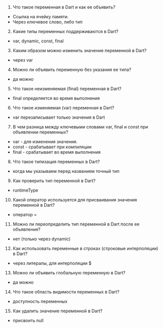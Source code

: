 1. Что такое переменная в Dart и как ее объявить?

- Ссылка на ячейку памяти.
- Через ключевое слово, либо тип

2. Какие типы переменных поддерживаются в Dart?

- var, dynamic, const, final

3. Каким образом можно изменить значение переменной в Dart?

- через var

4. Можно ли объявить переменную без указания ее типа?

- да можно

5. Что такое неизменяемая (final) переменная в Dart?

- final определяется во время выполнения

6. Что такое изменяемая (var) переменная в Dart?

- var перезаписывает только значения в Dart

7. В чем разница между ключевыми словами var, final и const при объявлении переменных?

- var - для изменения значения.
- const - срабатывает при компиляции
- final - срабатывает во время выполнения

8. Что такое типизация переменных в Dart?

- когда мы указываем перед названием точный тип

9. Как проверить тип переменной в Dart?

- runtimeType

10. Какой оператор используется для присваивания значения переменной в Dart?

- оператор =

11. Можно ли переопределить тип переменной в Dart после ее объявления?

- нет (только через dynamic)

12. Как использовать переменные в строках (строковые интерполяции) в Dart?

- через литералы, для интерполяции $

13. Можно ли объявить глобальную переменную в Dart?

- да можно

14. Что такое область видимости переменных в Dart?

- доступность переменных

15. Как удалить значение переменной в Dart?

- присвоить null
